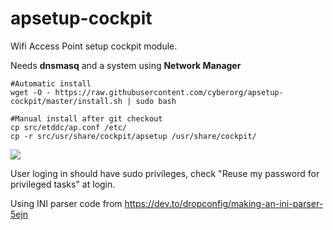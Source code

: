 # apsetup-cockpit
Wifi Access Point setup cockpit module.

Needs **dnsmasq** and a system using **Network Manager**

```console
#Automatic install
wget -O - https://raw.githubusercontent.com/cyberorg/apsetup-cockpit/master/install.sh | sudo bash

#Manual install after git checkout
cp src/etddc/ap.conf /etc/
cp -r src/usr/share/cockpit/apsetup /usr/share/cockpit/
```

![](apsetup.gif)

User loging in should have sudo privileges, check "Reuse my password for privileged tasks" at login.

Using INI parser code from https://dev.to/dropconfig/making-an-ini-parser-5ejn
